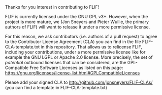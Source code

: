 
Thanks for you interest in contributing to FLIF!

FLIF is currently licensed under the GNU GPL v3+.
However, when the project is more mature, we (Jon Sneyers and Pieter Wuille, the primary authors of FLIF) will want to release it under a more permissive license.

For this reason, we ask contributors (i.e. authors of a pull request) to agree to the Contributor License Agreement (CLA) you can
find in the file FLIF-CLA-template.txt in this repository. That allows us to relicense FLIF, including your contributions, under a more
permissive license like for example the GNU LGPL or Apache 2.0 license.
More precisely, the set of _potential_ outbound licenses that can be considered,
are the GPL-Compatible Free Software Licenses as listed on this page:
https://gnu.org/licenses/license-list.html#GPLCompatibleLicenses

Please add your signed CLA to http://github.com/jonsneyers/FLIF-CLAs/
(you can find a template in FLIF-CLA-template.txt)